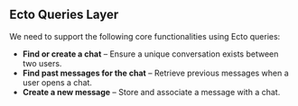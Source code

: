 ## Ecto Queries Layer

We need to support the following core functionalities using Ecto queries:

- **Find or create a chat** – Ensure a unique conversation exists between two users.
- **Find past messages for the chat** – Retrieve previous messages when a user opens a chat.
- **Create a new message** – Store and associate a message with a chat.
